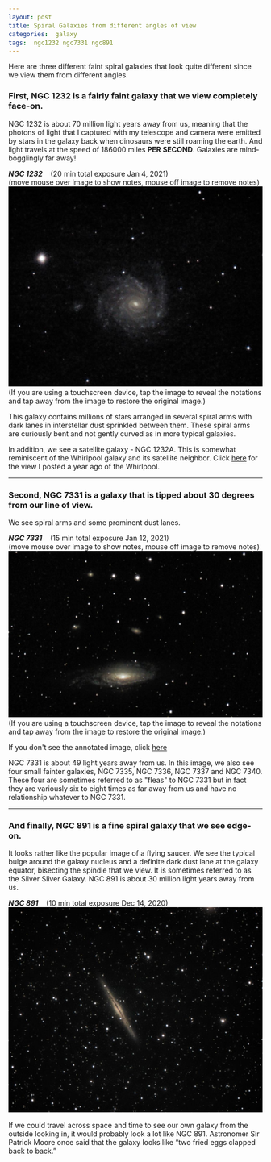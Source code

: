 ```yaml
---
layout: post
title: Spiral Galaxies from different angles of view
categories:  galaxy
tags:  ngc1232 ngc7331 ngc891
---
```

Here are three different faint spiral galaxies that look quite different since we view them from different angles.  

### First, NGC 1232 is a fairly faint galaxy that we view completely face-on.
NGC 1232 is about 70 million light years away from us, meaning that the photons of light that I captured with my telescope and camera were emitted by stars in the galaxy back when dinosaurs were still roaming the earth. And light travels at the speed of 186000 miles **PER SECOND**. Galaxies are mind-bogglingly far away!

_**NGC 1232**_  &nbsp;&nbsp; (20 min total exposure Jan 4, 2021)<br>  (move mouse over image to show notes, mouse off image to remove notes)<br>
<img src = "../images/ngc1232_2021-01-04T21_21_15_Stack_16bits_241frames_1205s.jpg"
alt = "ngc1232 seen using Celestron RASA 8 and ZWO ASI183MC"
onmouseover = "this.src='../images/ngc1232_2021-01-04t21_21_15_stack_16bits_241frames_1205s_notes.jpg'"
onmouseout = "this.src='../images/ngc1232_2021-01-04T21_21_15_Stack_16bits_241frames_1205s.jpg'"
/><br>
(If you are using a touchscreen device, tap the image to reveal the notations
and tap away from the image to restore the original image.)<br>

This galaxy contains millions of stars arranged in several spiral arms with dark lanes in interstellar dust sprinkled between them. These spiral arms are curiously bent and not gently curved as in more typical galaxies. 

In addition, we see a satellite galaxy - NGC 1232A. This is somewhat reminiscent of the Whirlpool galaxy and its satellite neighbor. Click
[here](../Whirlpool-Galaxy/index.html) for the view I posted a year ago of the Whirlpool.

---

### Second, NGC 7331 is a galaxy that is tipped about 30 degrees from our line of view.
We see spiral arms and some prominent dust lanes.

_**NGC 7331**_  &nbsp;&nbsp; (15 min total exposure Jan 12, 2021)<br>
(move mouse over image to show notes, mouse off image to remove notes)<br>
<img src = "../images/ngc7331_2021-01-12T19_09_02_Stack_16bits_180frames_900s.jpg"
alt = "ngc7331 seen using Celestron RASA 8 and ZWO ASI183MC" 
onmouseover = "this.src='../images/ngc7331_2021-01-12T19_09_02_Stack_16bits_180frames_900s_notes.jpg'"
onmouseout = "this.src='../images/ngc7331_2021-01-12T19_09_02_Stack_16bits_180frames_900s.jpg'"
/><br>
(If you are using a touchscreen device, tap the image to reveal the notations
and tap away from the image to restore the original image.)<br>

If you don't see the annotated image, click [here](../images/ngc7331_2021-01-12T19_09_02_Stack_16bits_180frames_900s_notes.jpg)

NGC 7331 is about 49 light years away from us. In this image, we also see four small fainter galaxies, NGC 7335, NGC 7336, NGC 7337 and NGC 7340. These four are sometimes referred to as "fleas" to NGC 7331 but in fact they are variously six to eight times as far away from us and have no relationship whatever to NGC 7331.


---

### And finally, NGC 891 is a fine spiral galaxy that we see edge-on.
It looks rather like the popular image of a flying saucer.
We see the typical bulge around the galaxy nucleus and a definite 
dark dust lane at the galaxy equator, bisecting the spindle that we view. 
It is sometimes referred to as the Silver Sliver Galaxy.
 NGC 891 is about 30 million light years away from us.

_**NGC 891**_  &nbsp;&nbsp; (10 min total exposure Dec 14, 2020)<br>
![ngc891 seen using Celestron RASA 8 and ZWO ASI183MC](../images/ngc891_2020-12-14T21_10_34_Stack_16bits_200frames_600s.jpg)


If we could travel across space and time to see our own galaxy from the outside looking in, it would probably look a lot like 
NGC 891. Astronomer Sir Patrick Moore once said that the galaxy looks like “two fried eggs clapped back to back.” 
